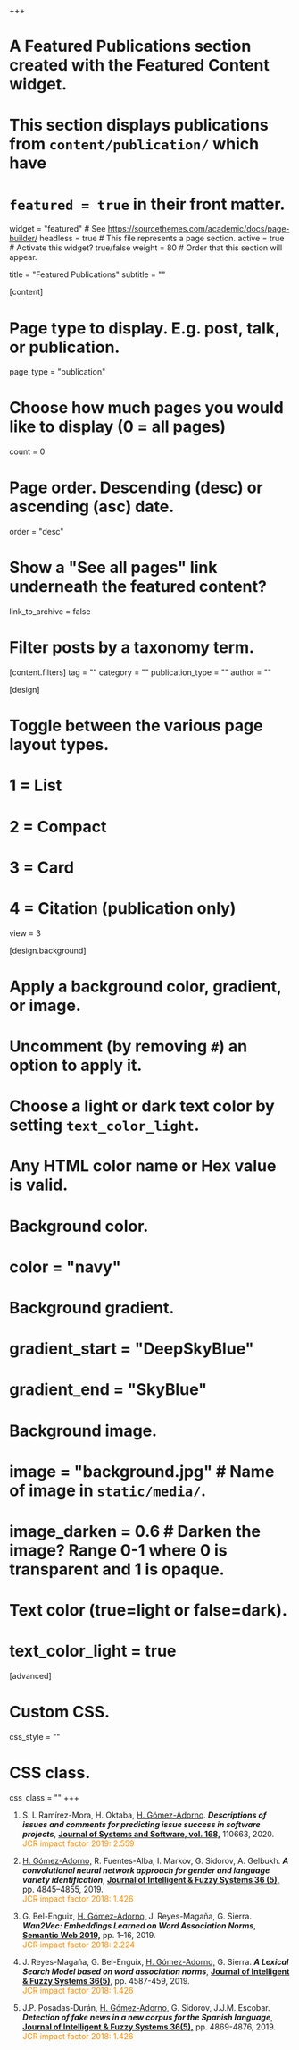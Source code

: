 +++
# A Featured Publications section created with the Featured Content widget.
# This section displays publications from `content/publication/` which have
# `featured = true` in their front matter.

widget = "featured"  # See https://sourcethemes.com/academic/docs/page-builder/
headless = true  # This file represents a page section.
active = true  # Activate this widget? true/false
weight = 80  # Order that this section will appear.

title = "Featured Publications"
subtitle = ""

[content]
  # Page type to display. E.g. post, talk, or publication.
  page_type = "publication"
  
  # Choose how much pages you would like to display (0 = all pages)
  count = 0

  # Page order. Descending (desc) or ascending (asc) date.
  order = "desc"

  # Show a "See all pages" link underneath the featured content?
  link_to_archive = false

  # Filter posts by a taxonomy term.
  [content.filters]
    tag = ""
    category = ""
    publication_type = ""
    author = ""
  
[design]
  # Toggle between the various page layout types.
  #   1 = List
  #   2 = Compact
  #   3 = Card
  #   4 = Citation (publication only)
  view = 3
  
[design.background]
  # Apply a background color, gradient, or image.
  #   Uncomment (by removing `#`) an option to apply it.
  #   Choose a light or dark text color by setting `text_color_light`.
  #   Any HTML color name or Hex value is valid.
  
  # Background color.
  # color = "navy"
  
  # Background gradient.
  # gradient_start = "DeepSkyBlue"
  # gradient_end = "SkyBlue"
  
  # Background image.
  # image = "background.jpg"  # Name of image in `static/media/`.
  # image_darken = 0.6  # Darken the image? Range 0-1 where 0 is transparent and 1 is opaque.

  # Text color (true=light or false=dark).
  # text_color_light = true  
  
[advanced]
 # Custom CSS. 
 css_style = ""
 
 # CSS class.
 css_class = ""
+++

1.   S. L Ramírez-Mora, H. Oktaba, <u>H. Gómez-Adorno</u>. ***Descriptions of issues and comments for predicting issue success in software projects***, [**Journal of Systems and Software, vol. 168,**](https://www.sciencedirect.com/science/article/abs/pii/S0164121220301242?via%3Dihub) 110663, 2020.    
<span style="color:DarkOrange">JCR impact factor 2019: 2.559</span>

2. <u>H. Gómez-Adorno,</u> R. Fuentes-Alba, I. Markov, G. Sidorov, A. Gelbukh. ***A convolutional neural network approach for gender and language variety identification***, [**Journal of Intelligent & Fuzzy Systems 36 (5),**](https://content.iospress.com/articles/journal-of-intelligent-and-fuzzy-systems/ifs179032) pp. 4845–4855, 2019.    
<span style="color:DarkOrange">JCR impact factor 2018: 1.426</span>

3. G. Bel-Enguix, <u>H. Gómez-Adorno,</u> J. Reyes-Magaña, G. Sierra. ***Wan2Vec: Embeddings Learned on Word Association Norms***, [**Semantic Web 2019,**](https://content.iospress.com/articles/semantic-web/sw190349) pp. 1–16, 2019.  
<span style="color:DarkOrange">JCR impact factor 2018: 2.224</span>

4. J. Reyes-Magaña, G. Bel-Enguix, <u>H. Gómez-Adorno,</u> G. Sierra. ***A Lexical Search Model based on word association norms***, [**Journal of Intelligent & Fuzzy Systems 36(5)**](https://content.iospress.com/articles/journal-of-intelligent-and-fuzzy-systems/ifs179010), pp. 4587-459, 2019.  
<span style="color:DarkOrange">JCR impact factor 2018: 1.426</span>

5. J.P. Posadas-Durán, <u>H. Gómez-Adorno,</u> G. Sidorov, J.J.M. Escobar. ***Detection of fake news in a new corpus for the Spanish language***, [**Journal of Intelligent & Fuzzy Systems 36(5),**](https://content.iospress.com/articles/journal-of-intelligent-and-fuzzy-systems/ifs179034) pp. 4869-4876, 2019.  
<span style="color:DarkOrange">JCR impact factor 2018: 1.426</span>